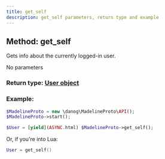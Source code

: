 ```yaml
---
title: get_self
description: get_self parameters, return type and example
---
```

## Method: get_self  

Gets info about the currently logged-in user.

No parameters

### Return type: [User object](API_docs/types/User.md)

### Example:


```php
$MadelineProto = new \danog\MadelineProto\API();
$MadelineProto->start();

$User = [yield](ASYNC.html) $MadelineProto->get_self();
```

Or, if you're into Lua:

```lua
User = get_self()
```

